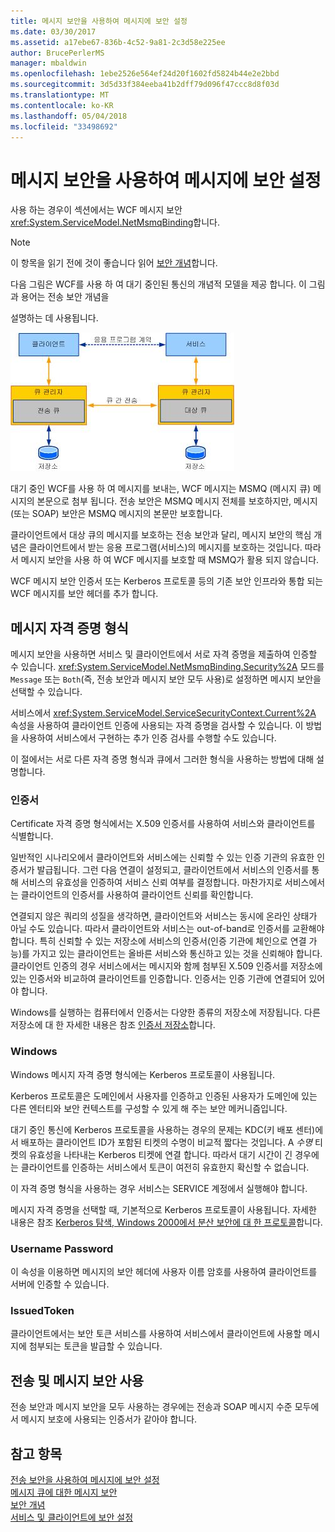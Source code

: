 ```yaml
---
title: 메시지 보안을 사용하여 메시지에 보안 설정
ms.date: 03/30/2017
ms.assetid: a17ebe67-836b-4c52-9a81-2c3d58e225ee
author: BrucePerlerMS
manager: mbaldwin
ms.openlocfilehash: 1ebe2526e564ef24d20f1602fd5824b44e2e2bbd
ms.sourcegitcommit: 3d5d33f384eeba41b2dff79d096f47ccc8d8f03d
ms.translationtype: MT
ms.contentlocale: ko-KR
ms.lasthandoff: 05/04/2018
ms.locfileid: "33498692"
---
```

# <a name="securing-messages-using-message-security"></a>메시지 보안을 사용하여 메시지에 보안 설정
사용 하는 경우이 섹션에서는 WCF 메시지 보안 <xref:System.ServiceModel.NetMsmqBinding>합니다.  
  
> [!NOTE]
>  이 항목을 읽기 전에 것이 좋습니다 읽어 [보안 개념](../../../../docs/framework/wcf/feature-details/security-concepts.md)합니다.  
  
 다음 그림은 WCF를 사용 하 여 대기 중인된 통신의 개념적 모델을 제공 합니다. 이 그림과 용어는 전송 보안 개념을  
  
 설명하는 데 사용됩니다.  
  
 ![응용 프로그램 다이어그램 큐에 대기](../../../../docs/framework/wcf/feature-details/media/distributed-queue-figure.jpg "분산-큐-그림")  
  
 대기 중인 WCF를 사용 하 여 메시지를 보내는, WCF 메시지는 MSMQ (메시지 큐) 메시지의 본문으로 첨부 됩니다. 전송 보안은 MSMQ 메시지 전체를 보호하지만, 메시지(또는 SOAP) 보안은 MSMQ 메시지의 본문만 보호합니다.  
  
 클라이언트에서 대상 큐의 메시지를 보호하는 전송 보안과 달리, 메시지 보안의 핵심 개념은 클라이언트에서 받는 응용 프로그램(서비스)의 메시지를 보호하는 것입니다. 따라서 메시지 보안을 사용 하 여 WCF 메시지를 보호할 때 MSMQ가 활용 되지 않습니다.  
  
 WCF 메시지 보안 인증서 또는 Kerberos 프로토콜 등의 기존 보안 인프라와 통합 되는 WCF 메시지를 보안 헤더를 추가 합니다.  
  
## <a name="message-credential-type"></a>메시지 자격 증명 형식  
 메시지 보안을 사용하면 서비스 및 클라이언트에서 서로 자격 증명을 제출하여 인증할 수 있습니다. <xref:System.ServiceModel.NetMsmqBinding.Security%2A> 모드를 `Message` 또는 `Both`(즉, 전송 보안과 메시지 보안 모두 사용)로 설정하면 메시지 보안을 선택할 수 있습니다.  
  
 서비스에서 <xref:System.ServiceModel.ServiceSecurityContext.Current%2A> 속성을 사용하여 클라이언트 인증에 사용되는 자격 증명을 검사할 수 있습니다. 이 방법을 사용하여 서비스에서 구현하는 추가 인증 검사를 수행할 수도 있습니다.  
  
 이 절에서는 서로 다른 자격 증명 형식과 큐에서 그러한 형식을 사용하는 방법에 대해 설명합니다.  
  
### <a name="certificate"></a>인증서  
 Certificate 자격 증명 형식에서는 X.509 인증서를 사용하여 서비스와 클라이언트를 식별합니다.  
  
 일반적인 시나리오에서 클라이언트와 서비스에는 신뢰할 수 있는 인증 기관의 유효한 인증서가 발급됩니다. 그런 다음 연결이 설정되고, 클라이언트에서 서비스의 인증서를 통해 서비스의 유효성을 인증하여 서비스 신뢰 여부를 결정합니다. 마찬가지로 서비스에서는 클라이언트의 인증서를 사용하여 클라이언트 신뢰를 확인합니다.  
  
 연결되지 않은 쿼리의 성질을 생각하면, 클라이언트와 서비스는 동시에 온라인 상태가 아닐 수도 있습니다. 따라서 클라이언트와 서비스는 out-of-band로 인증서를 교환해야 합니다. 특히 신뢰할 수 있는 저장소에 서비스의 인증서(인증 기관에 체인으로 연결 가능)를 가지고 있는 클라이언트는 올바른 서비스와 통신하고 있는 것을 신뢰해야 합니다. 클라이언트 인증의 경우 서비스에서는 메시지와 함께 첨부된 X.509 인증서를 저장소에 있는 인증서와 비교하여 클라이언트를 인증합니다. 인증서는 인증 기관에 연결되어 있어야 합니다.  
  
 Windows를 실행하는 컴퓨터에서 인증서는 다양한 종류의 저장소에 저장됩니다. 다른 저장소에 대 한 자세한 내용은 참조 [인증서 저장소](http://go.microsoft.com/fwlink/?LinkId=87787)합니다.  
  
### <a name="windows"></a>Windows  
 Windows 메시지 자격 증명 형식에는 Kerberos 프로토콜이 사용됩니다.  
  
 Kerberos 프로토콜은 도메인에서 사용자를 인증하고 인증된 사용자가 도메인에 있는 다른 엔터티와 보안 컨텍스트를 구성할 수 있게 해 주는 보안 메커니즘입니다.  
  
 대기 중인 통신에 Kerberos 프로토콜을 사용하는 경우의 문제는 KDC(키 배포 센터)에서 배포하는 클라이언트 ID가 포함된 티켓의 수명이 비교적 짧다는 것입니다. A *수명* 티켓의 유효성을 나타내는 Kerberos 티켓에 연결 합니다. 따라서 대기 시간이 긴 경우에는 클라이언트를 인증하는 서비스에서 토큰이 여전히 유효한지 확신할 수 없습니다.  
  
 이 자격 증명 형식을 사용하는 경우 서비스는 SERVICE 계정에서 실행해야 합니다.  
  
 메시지 자격 증명을 선택할 때, 기본적으로 Kerberos 프로토콜이 사용됩니다. 자세한 내용은 참조 [Kerberos 탐색, Windows 2000에서 분산 보안에 대 한 프로토콜](http://go.microsoft.com/fwlink/?LinkId=87790)합니다.  
  
### <a name="username-password"></a>Username Password  
 이 속성을 이용하면 메시지의 보안 헤더에 사용자 이름 암호를 사용하여 클라이언트를 서버에 인증할 수 있습니다.  
  
### <a name="issuedtoken"></a>IssuedToken  
 클라이언트에서는 보안 토큰 서비스를 사용하여 서비스에서 클라이언트에 사용할 메시지에 첨부되는 토큰을 발급할 수 있습니다.  
  
## <a name="using-transport-and-message-security"></a>전송 및 메시지 보안 사용  
 전송 보안과 메시지 보안을 모두 사용하는 경우에는 전송과 SOAP 메시지 수준 모두에서 메시지 보호에 사용되는 인증서가 같아야 합니다.  
  
## <a name="see-also"></a>참고 항목  
 [전송 보안을 사용하여 메시지에 보안 설정](../../../../docs/framework/wcf/feature-details/securing-messages-using-transport-security.md)  
 [메시지 큐에 대한 메시지 보안](../../../../docs/framework/wcf/samples/message-security-over-message-queuing.md)  
 [보안 개념](../../../../docs/framework/wcf/feature-details/security-concepts.md)  
 [서비스 및 클라이언트에 보안 설정](../../../../docs/framework/wcf/feature-details/securing-services-and-clients.md)
